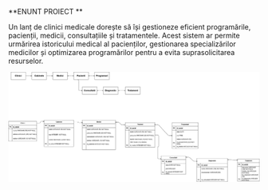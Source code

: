 **ENUNT PROIECT **

Un lanț de clinici medicale dorește să își gestioneze eficient programările, pacienții, medicii, consultațiile și tratamentele. Acest sistem ar permite urmărirea istoricului medical al pacienților, gestionarea specializărilor medicilor și optimizarea programărilor pentru a evita suprasolicitarea resurselor.

![Diagrama_db](DIAGRAMS.drawio.png)
